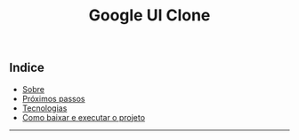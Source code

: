<h1 align="center">
  Google UI Clone
</h1>

<br />

## Indice
- [Sobre](#-sobre)
- [Próximos passos](#-próximos-passos)
- [Tecnologias](#-tecnologias)
- [Como baixar e executar o projeto](#-como-baixar-e-executar-o-projeto)

---
